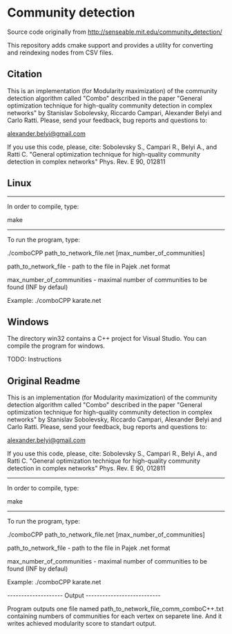 # Community detection


Source code originally from http://senseable.mit.edu/community_detection/

This repository adds cmake support and provides a utility for converting and reindexing nodes from CSV files.

## Citation 

This is an implementation (for Modularity maximization) of the community detection algorithm called "Combo" described in the paper "General optimization technique for high-quality community detection in complex networks" by Stanislav Sobolevsky, Riccardo Campari, Alexander Belyi and Carlo Ratti.
Please, send your feedback, bug reports and questions to:

alexander.belyi@gmail.com

If you use this code, please, cite:
Sobolevsky S., Campari R., Belyi A., and Ratti C. "General optimization technique for high-quality community detection in complex networks" Phys. Rev. E 90, 012811


## Linux

--------------------------
In order to compile, type:

make

-------------------------
To run the program, type:

./comboCPP path_to_network_file.net [max_number_of_communities]


path_to_network_file - path to the file in Pajek .net format

max_number_of_communities - maximal number of communities to be found (INF by defaul)

Example:
./comboCPP karate.net

## Windows

The directory win32 contains a C++ project for Visual Studio. You can compile the program for windows.

TODO: Instructions

## Original Readme

This is an implementation (for Modularity maximization) of the community detection algorithm called "Combo" described in the paper "General optimization technique for high-quality community detection in complex networks" by Stanislav Sobolevsky, Riccardo Campari, Alexander Belyi and Carlo Ratti.
Please, send your feedback, bug reports and questions to:

alexander.belyi@gmail.com

If you use this code, please, cite:
Sobolevsky S., Campari R., Belyi A., and Ratti C. "General optimization technique for high-quality community detection in complex networks" Phys. Rev. E 90, 012811

--------------------------
In order to compile, type:

make

-------------------------
To run the program, type:

./comboCPP path_to_network_file.net [max_number_of_communities]


path_to_network_file - path to the file in Pajek .net format

max_number_of_communities - maximal number of communities to be found (INF by defaul)

Example:
./comboCPP karate.net

-------------------- Output ---------------------------

Program outputs one file named path_to_network_file_comm_comboC++.txt containing numbers of communities for each vertex on separete line.
And it writes achieved modularity score to standart output.
